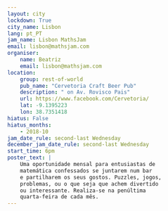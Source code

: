 ```yaml
---
layout: city                                           
lockdown: True
city_name: Lisbon     
lang: pt_PT
jam_name: Lisbon MathsJam
email: lisbon@mathsjam.com
organiser:
    name: Beatriz
    email: lisbon@mathsjam.com
location:
    group: rest-of-world
    pub_name: "Cervetoria Craft Beer Pub"
    description: " on Av. Rovisco Pais"
    url: https://www.facebook.com/Cervetoria/
    lat: -9.1395223
    lon: 38.7351418
hiatus: False
hiatus_months:
    - 2018-10
jam_date_rule: second-last Wednesday
december_jam_date_rule: second-last Wednesday
start_time: 6pm
poster_text: |
    Uma oportunidade mensal para entusiastas de
    matemática confessados se juntarem num bar
    e partilharem os seus gostos. Puzzles, jogos,
    problemas, ou o que seja que achem divertido
    ou interessante. Realiza-se na penúltima
    quarta-feira de cada mês.
---
```

